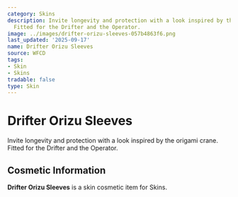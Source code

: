 ```yaml
---
category: Skins
description: Invite longevity and protection with a look inspired by the origami crane.
  Fitted for the Drifter and the Operator.
image: ../images/drifter-orizu-sleeves-057b4863f6.png
last_updated: '2025-09-17'
name: Drifter Orizu Sleeves
source: WFCD
tags:
- Skin
- Skins
tradable: false
type: Skin
---
```


# Drifter Orizu Sleeves

Invite longevity and protection with a look inspired by the origami crane. Fitted for the Drifter and the Operator.

## Cosmetic Information

**Drifter Orizu Sleeves** is a skin cosmetic item for Skins.


